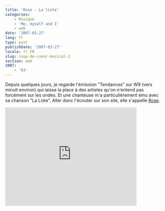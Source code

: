 ```yaml
---
title: 'Rose - La liste'
categories:
    - Musique
    - 'Me, myself and I'
    - web
date: '2007-03-27'
lang: fr
type: post
publishDate: '2007-03-27'
locale: fr_FR
slug: coup-de-coeur-musical-2
section: web
2007:
    - '03'
---
```


Depuis quelques jours, je regarde l'émission "Tendances" sur W9 (vers minuit environ) qui laisse la place à des artistes qu'on n'entend pas forcément sur les ondes. Et une chanteuse m'a particulièrement ému avec sa chanson "La Liste". Aller donc l'écouter sur son site, elle s'appelle [Rose](http://www.rose-lesite.fr/).

<!--more-->

<div class="videoWrapper">
  <iframe width="420" height="315" src="https://www.youtube-nocookie.com/embed/sD33vZsClgs" frameborder="0" allow="autoplay; encrypted-media" allowfullscreen></iframe>
</div>
